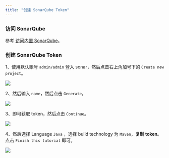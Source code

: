 ```yaml
---
title: "创建 SonarQube Token"
---
```


### 访问 SonarQube 

参考 [访问内置 SonarQube](../../installation/sonarqube-jenkins)。

### 创建 SonarQube Token

1、使用默认账号 `admin/admin` 登入 sonar，然后点击右上角加号下的 `Create new project`。

![](https://pek3b.qingstor.com/kubesphere-docs/png/sonar-create.png)

2、然后输入 `name`，然后点击 `Generate`。

![](https://pek3b.qingstor.com/kubesphere-docs/png/sonar-name.png)

3、即可获取 token，然后点击 `Continue`。

![](https://pek3b.qingstor.com/kubesphere-docs/png/sonar-con.png)

4、然后选择 Language `Java` ，选择 build technology 为 `Maven`，**复制 token**。点击 `Finish this tutorial` 即可。

![](https://pek3b.qingstor.com/kubesphere-docs/png/sonar-finish.png)

